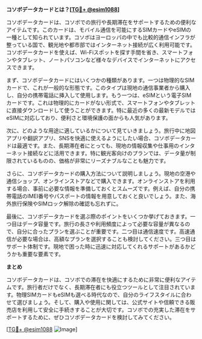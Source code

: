 **コソボデータカードとは？[[TG💪+ @esim1088](https://t.me/s/esim1088)]**

コソボデータカードは、コソボでの旅行や長期滞在をサポートするための便利なアイテムです。このカードは、モバイル通信を可能にするSIMカードやeSIMの一種として知られています。コソボはヨーロッパの中でも比較的通信インフラが整っている国で、観光地や都市部ではインターネット接続が広く利用可能です。コソボデータカードを使えば、Wi-Fiスポットを探す手間を省き、スマートフォンやタブレット、ノートパソコンなど様々なデバイスでインターネットにアクセスできます。

まず、コソボデータカードにはいくつかの種類があります。一つは物理的なSIMカードで、これが一般的な形態です。このタイプは現地の通信事業者から購入し、自分の携帯電話に挿入して使用します。もう一つは、eSIMという電子SIMカードです。これは物理的にカードがない形式で、スマートフォンやタブレットに直接ダウンロードして使うことができます。特に最近の多くの最新モデルではeSIMに対応しており、便利さと環境保護の面からも人気があります。

次に、どのような用途に適しているかについて見ていきましょう。旅行中に地図アプリや翻訳アプリ、SNSを快適に使えるようにしたい場合、コソボデータカードは最適です。また、長期滞在者にとっても、現地の情報収集や仕事用のインターネット接続などに活用できます。特に観光客向けのプランでは、データ量が制限されているものの、価格が非常にリーズナブルなことも魅力です。

さらに、コソボデータカードの購入方法について説明しましょう。現地の空港や通信ショップ、オンラインストアなどで購入できます。オンラインストアを利用する場合、事前に必要な情報を準備しておくとスムーズです。例えば、自分の携帯電話のIMEI番号やパスポートの情報を用意しておくと良いでしょう。また、海外旅行保険やSIMロック解除の確認も忘れずに。

最後に、コソボデータカードを選ぶ際のポイントをいくつか挙げておきます。一つ目はデータ容量です。旅行の長さや利用頻度によって必要な容量が異なるので、自分に合ったプランを選ぶことが重要です。二つ目は通信速度です。高速通信が必要な場合は、高額なプランを選択することも検討してください。三つ目はサポート体制です。現地で困った時に迅速に対応してくれるサポートがあるかどうかも重要な要素です。

**まとめ**

コソボデータカードは、コソボでの滞在を快適にするために非常に便利なアイテムです。旅行者だけでなく、長期滞在者にも役立つツールとして注目されています。物理SIMカードもeSIMも選べる時代なので、自分のライフスタイルに合わせて選びましょう。そして、購入や使用に関しては、公式サイトや信頼できる販売店を利用して安全に手続きすることが大切です。コソボでの充実した滞在をサポートするために、ぜひコソボデータカードを検討してみてください。

[[TG💪+ @esim1088](https://t.me/s/esim1088) ![Image](https://i.postimg.cc/Y0z9fWf4/image.png)]